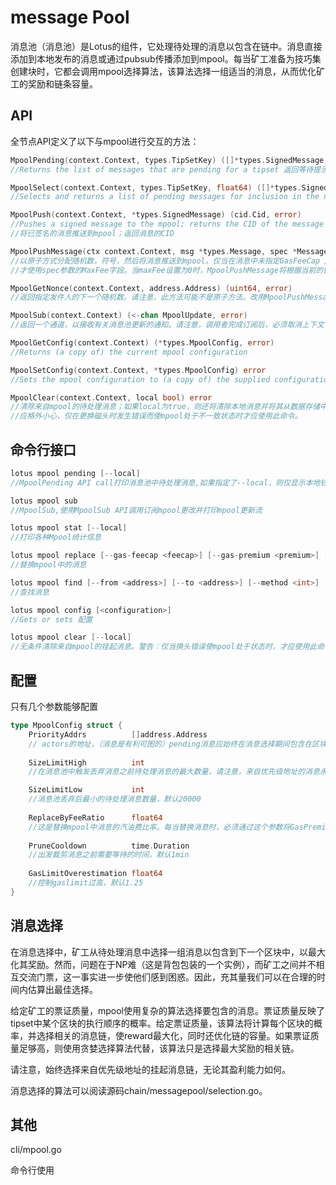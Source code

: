 # message Pool

消息池（消息池）是Lotus的组件，它处理待处理的消息以包含在链中。消息直接添加到本地发布的消息或通过pubsub传播添加到mpool。每当矿工准备为技巧集创建块时，它都会调用mpool选择算法，该算法选择一组适当的消息，从而优化矿工的奖励和链条容量。



## API

全节点API定义了以下与mpool进行交互的方法：

```go
MpoolPending(context.Context, types.TipSetKey) ([]*types.SignedMessage, error)
//Returns the list of messages that are pending for a tipset 返回等待提示集的消息列表

MpoolSelect(context.Context, types.TipSetKey, float64) ([]*types.SignedMessage, error)
//Selects and returns a list of pending messages for inclusion in the next block包含在下一块中

MpoolPush(context.Context, *types.SignedMessage) (cid.Cid, error)
//Pushes a signed message to the mpool; returns the CID of the message
//将已签名的消息推送到mpool；返回消息的CID

MpoolPushMessage(ctx context.Context, msg *types.Message, spec *MessageSendSpec) (*types.SignedMessage, error)
//以原子方式分配随机数，符号，然后将消息推送到mpool。仅当在消息中未指定GasFeeCap / GasPremium字段时，
//才使用spec参数的MaxFee字段。当maxFee设置为0时，MpoolPushMessage将根据当前的链条条件猜测适当的费用。

MpoolGetNonce(context.Context, address.Address) (uint64, error)
//返回指定发件人的下一个随机数。请注意，此方法可能不是原子方法。改用MpoolPushMessage

MpoolSub(context.Context) (<-chan MpoolUpdate, error)
//返回一个通道，以接收有关消息池更新的通知。请注意，调用者完成订阅后，必须取消上下文

MpoolGetConfig(context.Context) (*types.MpoolConfig, error)
//Returns (a copy of) the current mpool configuration

MpoolSetConfig(context.Context, *types.MpoolConfig) error
//Sets the mpool configuration to (a copy of) the supplied configuration object

MpoolClear(context.Context, local bool) error
//清除来自mpool的待处理消息；如果local为true，则还将清除本地消息并将其从数据存储中删除。
//应格外小心，仅在更换磁头时发生错误而使mpool处于不一致状态时才应使用此命令。
```

## 命令行接口



```go
lotus mpool pending [--local]
//MpoolPending API call打印消息池中待处理消息,如果指定了--local，则仅显示本地钱包中地址的待处理消息。

lotus mpool sub
//MpoolSub,使用MpoolSub API调用订阅mpool更改并打印mpool更新流

lotus mpool stat [--local]
//打印各种Mpool统计信息

lotus mpool replace [--gas-feecap <feecap>] [--gas-premium <premium>] [--gas-limit <limit>] [from] [nonce]
//替换mpool中的消息

lotus mpool find [--from <address>] [--to <address>] [--method <int>]
//查找消息

lotus mpool config [<configuration>]
//Gets or sets 配置

lotus mpool clear [--local]
//无条件清除来自mpool的挂起消息。警告：仅当换头错误使mpool处于状态时，才应使用此命令
```



## 配置

只有几个参数能够配置

```go
type MpoolConfig struct {
	PriorityAddrs          []address.Address
    // actors的地址，（消息是有利可图的）pending消息应始终在消息选择期间包含在区块中，miner应配置自己worker地址，以便在生成新块时包括自己的消息。默认为空
    
	SizeLimitHigh          int
    //在消息池中触发丢弃消息之前待处理消息的最大数量，请注意，来自优先级地址的消息永远不会被丢弃。默认为30000

	SizeLimitLow           int
    //消息池丢弃后最小的待处理消息数量，默认20000
    
	ReplaceByFeeRatio      float64
    //这是替换mpool中消息的汽油费比率。每当替换消息时，必须通过这个参数将GasPremium增大，默认1.25
    
	PruneCooldown          time.Duration
    //出发裁剪消息之前需要等待的时间，默认1min
    
	GasLimitOverestimation float64
    //控制gaslimit过高，默认1.25
}
```



## 消息选择

在消息选择中，矿工从待处理消息中选择一组消息以包含到下一个区块中，以最大化其奖励。然而，问题在于NP难（这是背包包装的一个实例），而矿工之间并不相互交流门票，这一事实进一步使他们感到困惑。因此，充其量我们可以在合理的时间内估算出最佳选择。



给定矿工的票证质量，mpool使用复杂的算法选择要包含的消息。票证质量反映了tipset中某个区块的执行顺序的概率。给定票证质量，该算法将计算每个区块的概率，并选择相关的消息链，使reward最大化，同时还优化链的容量。如果票证质量足够高，则使用贪婪选择算法代替，该算法只是选择最大奖励的相关链。

请注意，始终选择来自优先级地址的挂起消息链，无论其盈利能力如何。



消息选择的算法可以阅读源码chain/messagepool/selection.go。





## 其他

cli/mpool.go

命令行使用















